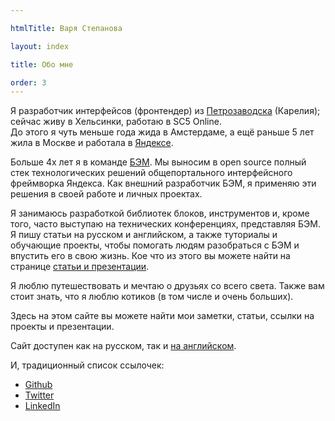 ```yaml
---

htmlTitle: Варя Степанова

layout: index

title: Обо мне

order: 3
---
```


Я разработчик интерфейсов (фронтендер) из
[Петрозаводска](http://maps.yandex.ru/-/CVR3n8za)
(Карелия); сейчас живу в Хельсинки, работаю в SC5 Online.<br/>
До этого я чуть меньше года жида в Амстердаме, а ещё раньше 5 лет жила в Москве и работала в
[Яндексе](http://company.yandex.ru/).<br/>

Больше 4х лет я в команде [БЭМ](http://bem.info/).
Мы выносим в open source полный стек технологических решений общепортального
интерфейсного фреймворка Яндекса. Как внешний разработчик БЭМ, я применяю
эти решения в своей работе и личных проектах.

Я занимаюсь разработкой библиотек блоков, инструментов и, кроме того, часто
выступаю на технических конференциях, представляя БЭМ. Я пишу статьи на русском
и английском, а также туториалы и обучающие проекты, чтобы помогать людям
разобраться с БЭМ и впустить его в свою жизнь.
Кое что из этого вы можете найти на странице [статьи и презентации](content/).

Я люблю путешествовать и мечтаю о друзьях со всего света. Также вам стоит знать,
что я люблю котиков (в том числе и очень больших).

Здесь на этом сайте вы можете найти мои заметки, статьи, ссылки на проекты и
презентации.

Сайт доступен как на русском, так и [на английском](/).

И, традиционный список ссылочек:

 * [Github](https://github.com/varya)
 * [Twitter](https://twitter.com/toivonens)
 * [LinkedIn](http://www.linkedin.com/pub/varvara-stepanova/30/72a/96b)
